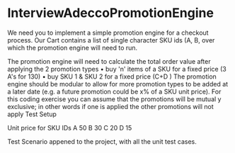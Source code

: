 # InterviewAdeccoPromotionEngine
We need you to implement a simple promotion engine for a checkout process. Our Cart contains a list of single character 
SKU ids (A, B, over which the promotion engine will need to run. 

The promotion engine will need to calculate the total order value after applying the 2 promotion types 
• buy 'n' items of a SKU for a fixed price (3 A's for 130) 
• buy SKU 1 & SKU 2 for a fixed price (C+D ) 
The promotion engine should be modular to allow for more promotion types to be added at a later date (e.g. a future 
promotion could be x% of a SKU unit price). For this coding exercise you can assume that the promotions will be mutual y 
exclusive; in other words if one is applied the other promotions will not apply 
Test Setup 

Unit price for SKU IDs 
A 	50
B	30
C	20
D	15
  
  Test Scenario appened to the project, with all the unit test cases.
